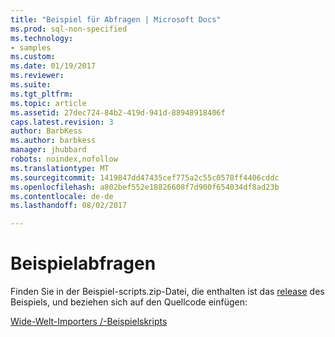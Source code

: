 ```yaml
---
title: "Beispiel für Abfragen | Microsoft Docs"
ms.prod: sql-non-specified
ms.technology:
- samples
ms.custom: 
ms.date: 01/19/2017
ms.reviewer: 
ms.suite: 
ms.tgt_pltfrm: 
ms.topic: article
ms.assetid: 27dec724-84b2-419d-941d-88948918406f
caps.latest.revision: 3
author: BarbKess
ms.author: barbkess
manager: jhubbard
robots: noindex,nofollow
ms.translationtype: MT
ms.sourcegitcommit: 1419847dd47435cef775a2c55c0578ff4406cddc
ms.openlocfilehash: a802bef552e18826608f7d900f654034df8ad23b
ms.contentlocale: de-de
ms.lasthandoff: 08/02/2017

---
```

# <a name="sample-queries"></a>Beispielabfragen
Finden Sie in der Beispiel-scripts.zip-Datei, die enthalten ist das [release](http://go.microsoft.com/fwlink/?LinkID=800630) des Beispiels, und beziehen sich auf den Quellcode einfügen:

[Wide-Welt-Importers /-Beispielskripts](https://github.com/Microsoft/sql-server-samples/tree/master/samples/databases/wide-world-importers/sample-scripts)
